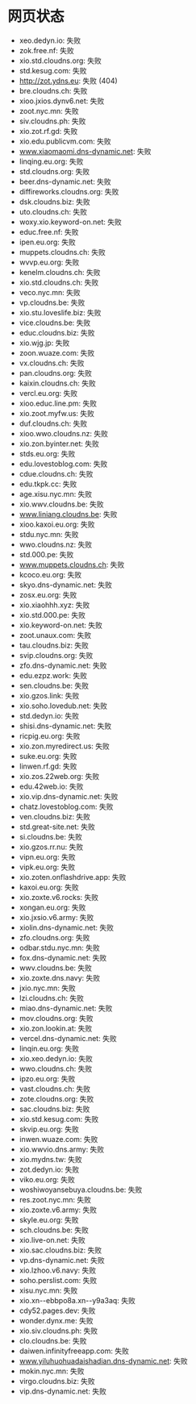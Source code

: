 # 网页状态
- xeo.dedyn.io: 失败
- zok.free.nf: 失败
- xio.std.cloudns.org: 失败
- std.kesug.com: 失败
- http://zot.ydns.eu: 失败 (404)
- bre.cloudns.ch: 失败
- xioo.jxios.dynv6.net: 失败
- zoot.nyc.mn: 失败
- siv.cloudns.ph: 失败
- xio.zot.rf.gd: 失败
- xio.edu.publicvm.com: 失败
- www.xiaomaomi.dns-dynamic.net: 失败
- linqing.eu.org: 失败
- std.cloudns.org: 失败
- beer.dns-dynamic.net: 失败
- diffireworks.cloudns.org: 失败
- dsk.cloudns.biz: 失败
- uto.cloudns.ch: 失败
- woxy.xio.keyword-on.net: 失败
- educ.free.nf: 失败
- ipen.eu.org: 失败
- muppets.cloudns.ch: 失败
- wvvp.eu.org: 失败
- kenelm.cloudns.ch: 失败
- xio.std.cloudns.ch: 失败
- veco.nyc.mn: 失败
- vp.cloudns.be: 失败
- xio.stu.loveslife.biz: 失败
- vice.cloudns.be: 失败
- educ.cloudns.biz: 失败
- xio.wjg.jp: 失败
- zoon.wuaze.com: 失败
- vx.cloudns.ch: 失败
- pan.cloudns.org: 失败
- kaixin.cloudns.ch: 失败
- vercl.eu.org: 失败
- xioo.educ.line.pm: 失败
- xio.zoot.myfw.us: 失败
- duf.cloudns.ch: 失败
- xioo.wwo.cloudns.nz: 失败
- xio.zon.byinter.net: 失败
- stds.eu.org: 失败
- edu.lovestoblog.com: 失败
- cdue.cloudns.ch: 失败
- edu.tkpk.cc: 失败
- age.xisu.nyc.mn: 失败
- xio.wwv.cloudns.be: 失败
- www.liniang.cloudns.be: 失败
- xioo.kaxoi.eu.org: 失败
- stdu.nyc.mn: 失败
- wwo.cloudns.nz: 失败
- std.000.pe: 失败
- www.muppets.cloudns.ch: 失败
- kcoco.eu.org: 失败
- skyo.dns-dynamic.net: 失败
- zosx.eu.org: 失败
- xio.xiaohhh.xyz: 失败
- xio.std.000.pe: 失败
- xio.keyword-on.net: 失败
- zoot.unaux.com: 失败
- tau.cloudns.biz: 失败
- svip.cloudns.org: 失败
- zfo.dns-dynamic.net: 失败
- edu.ezpz.work: 失败
- sen.cloudns.be: 失败
- xio.gzos.link: 失败
- xio.soho.lovedub.net: 失败
- std.dedyn.io: 失败
- shisi.dns-dynamic.net: 失败
- ricpig.eu.org: 失败
- xio.zon.myredirect.us: 失败
- suke.eu.org: 失败
- linwen.rf.gd: 失败
- xio.zos.22web.org: 失败
- edu.42web.io: 失败
- xio.vip.dns-dynamic.net: 失败
- chatz.lovestoblog.com: 失败
- ven.cloudns.biz: 失败
- std.great-site.net: 失败
- si.cloudns.be: 失败
- xio.gzos.rr.nu: 失败
- vipn.eu.org: 失败
- vipk.eu.org: 失败
- xio.zoten.onflashdrive.app: 失败
- kaxoi.eu.org: 失败
- xio.zoxte.v6.rocks: 失败
- xongan.eu.org: 失败
- xio.jxsio.v6.army: 失败
- xiolin.dns-dynamic.net: 失败
- zfo.cloudns.org: 失败
- odbar.stdu.nyc.mn: 失败
- fox.dns-dynamic.net: 失败
- wwv.cloudns.be: 失败
- xio.zoxte.dns.navy: 失败
- jxio.nyc.mn: 失败
- lzi.cloudns.ch: 失败
- miao.dns-dynamic.net: 失败
- mov.cloudns.org: 失败
- xio.zon.lookin.at: 失败
- vercel.dns-dynamic.net: 失败
- linqin.eu.org: 失败
- xio.xeo.dedyn.io: 失败
- wwo.cloudns.ch: 失败
- ipzo.eu.org: 失败
- vast.cloudns.ch: 失败
- zote.cloudns.org: 失败
- sac.cloudns.biz: 失败
- xio.std.kesug.com: 失败
- skvip.eu.org: 失败
- inwen.wuaze.com: 失败
- xio.wwvio.dns.army: 失败
- xio.mydns.tw: 失败
- zot.dedyn.io: 失败
- viko.eu.org: 失败
- woshiwoyansebuya.cloudns.be: 失败
- res.zoot.nyc.mn: 失败
- xio.zoxte.v6.army: 失败
- skyle.eu.org: 失败
- sch.cloudns.be: 失败
- xio.live-on.net: 失败
- xio.sac.cloudns.biz: 失败
- vp.dns-dynamic.net: 失败
- xio.lzhoo.v6.navy: 失败
- soho.perslist.com: 失败
- xisu.nyc.mn: 失败
- xio.xn--ebbpo8a.xn--y9a3aq: 失败
- cdy52.pages.dev: 失败
- wonder.dynx.me: 失败
- xio.siv.cloudns.ph: 失败
- clo.cloudns.be: 失败
- daiwen.infinityfreeapp.com: 失败
- www.yiluhuohuadaishadian.dns-dynamic.net: 失败
- mokin.nyc.mn: 失败
- virgo.cloudns.biz: 失败
- vip.dns-dynamic.net: 失败
